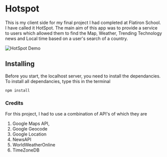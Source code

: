 # Hotspot #

This is my client side for my final project I had completed at Flatiron School. I have called it HotSpot. The main aim of this app was to provide a service to users which allowed them to find the Map, Weather, Trending Technology news and Local time based on a user's search of a country.


![HotSpot Demo](gif/new.gif)



## Installing 
Before you start, the localhost server, you need to install the dependancies.
To install all dependancies, type this in the terminal

```
npm install 

```



### Credits 
For this project, I had to use a combination of API's of which they are 
1) Google Maps API, 
2) Google Geocode
3) Google Location
4) NewsAPI
5) WorldWeatherOnline 
5) TimeZoneDB



